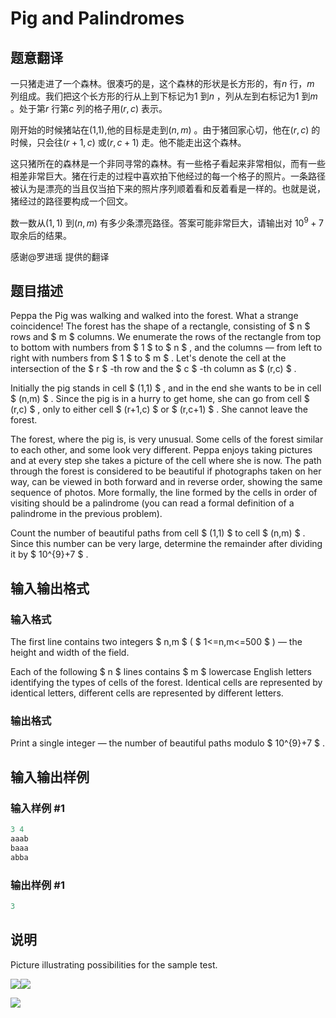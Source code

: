 # Pig and Palindromes

## 题意翻译

一只猪走进了一个森林。很凑巧的是，这个森林的形状是长方形的，有$n$ 行，$m$ 列组成。我们把这个长方形的行从上到下标记为$1$ 到$n$ ，列从左到右标记为$1$ 到$m$ 。处于第$r$ 行第$c$ 列的格子用$(r,c)$ 表示。

刚开始的时候猪站在(1,1),他的目标是走到$(n,m)$ 。由于猪回家心切，他在$(r,c)$ 的时候，只会往$(r+1,c)$ 或$(r,c+1)$ 走。他不能走出这个森林。

这只猪所在的森林是一个非同寻常的森林。有一些格子看起来非常相似，而有一些相差非常巨大。猪在行走的过程中喜欢拍下他经过的每一个格子的照片。一条路径被认为是漂亮的当且仅当拍下来的照片序列顺着看和反着看是一样的。也就是说，猪经过的路径要构成一个回文。

数一数从$(1,1)$ 到$(n,m)$ 有多少条漂亮路径。答案可能非常巨大，请输出对 $10^9+7$ 取余后的结果。

感谢@罗进瑶 提供的翻译

## 题目描述

Peppa the Pig was walking and walked into the forest. What a strange coincidence! The forest has the shape of a rectangle, consisting of $ n $ rows and $ m $ columns. We enumerate the rows of the rectangle from top to bottom with numbers from $ 1 $ to $ n $ , and the columns — from left to right with numbers from $ 1 $ to $ m $ . Let's denote the cell at the intersection of the $ r $ -th row and the $ c $ -th column as $ (r,c) $ .

Initially the pig stands in cell $ (1,1) $ , and in the end she wants to be in cell $ (n,m) $ . Since the pig is in a hurry to get home, she can go from cell $ (r,c) $ , only to either cell $ (r+1,c) $ or $ (r,c+1) $ . She cannot leave the forest.

The forest, where the pig is, is very unusual. Some cells of the forest similar to each other, and some look very different. Peppa enjoys taking pictures and at every step she takes a picture of the cell where she is now. The path through the forest is considered to be beautiful if photographs taken on her way, can be viewed in both forward and in reverse order, showing the same sequence of photos. More formally, the line formed by the cells in order of visiting should be a palindrome (you can read a formal definition of a palindrome in the previous problem).

Count the number of beautiful paths from cell $ (1,1) $ to cell $ (n,m) $ . Since this number can be very large, determine the remainder after dividing it by $ 10^{9}+7 $ .

## 输入输出格式

### 输入格式

The first line contains two integers $ n,m $ ( $ 1<=n,m<=500 $ ) — the height and width of the field.

Each of the following $ n $ lines contains $ m $ lowercase English letters identifying the types of cells of the forest. Identical cells are represented by identical letters, different cells are represented by different letters.

### 输出格式

Print a single integer — the number of beautiful paths modulo $ 10^{9}+7 $ .

## 输入输出样例

### 输入样例 #1

```cpp
3 4
aaab
baaa
abba

```
### 输出样例 #1

```cpp
3
```


## 说明

Picture illustrating possibilities for the sample test.

![](https://cdn.luogu.com.cn/upload/vjudge_pic/CF570E/1750d14a00d2edc9eb520f318da4c67fc4fa62eb.png)![](https://cdn.luogu.com.cn/upload/vjudge_pic/CF570E/ee575715d9252bd2d977566068b38554eae9d823.png)

![](https://cdn.luogu.com.cn/upload/vjudge_pic/CF570E/0243c25422c1404c0b2f44223b22fda4e436e3b6.png)

